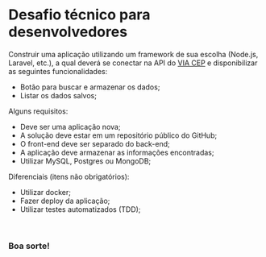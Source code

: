 # Desafio técnico para desenvolvedores

Construir uma aplicação utilizando um framework de sua escolha (Node.js, Laravel, etc.), a qual deverá se conectar na API do [VIA CEP](https://viacep.com.br/) e disponibilizar as seguintes funcionalidades:

- Botão para buscar e armazenar os dados;
- Listar os dados salvos;

Alguns requisitos:

- Deve ser uma aplicação nova;
- A solução deve estar em um repositório público do GitHub;
- O front-end deve ser separado do back-end;
- A aplicação deve armazenar as informações encontradas;
- Utilizar MySQL, Postgres ou MongoDB;

Diferenciais (itens não obrigatórios):

- Utilizar docker;
- Fazer deploy da aplicação;
- Utilizar testes automatizados (TDD);

<br>

### Boa sorte!